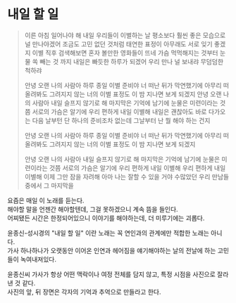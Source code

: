 # 내일 할 일

> 이른 아침 일어나야 해
내일 우리들이 이별하는 날
평소보다 훨씬 좋은 모습으로
널 만나야겠어
조금도 고민 없던 것처럼
태연한 표정이 아무래도
서로 잊기 좋겠지
이별 직후 검색해보면
혼자 볼만한 영화들이 뜨네
가슴 먹먹해지는 것부터 눈물 쏙 빼는 것 까지
내일은 빠듯한 하루가 되겠어
우리 만나 널 보내랴
무덤덤한 척하랴
> 
> 안녕 오랜 나의 사람아
하루 종일 이별 준비야
너 떠난 뒤가 막연했기에
아무리 떠올려봐도
그려지지 않는 너의 이별 표정도
이 밤 지나면 보게 되겠지
안녕 오랜 나의 사람아
내일 슬프지 않기로 해
마지막은 기억에 남기에
눈물은 미련이라는 것쯤
서로의 가슴은 알기에
우리 편하게 내일 이별해
내일은 괜찮아도
바로 다가오는 다음 날부턴
단 하나의 준비조차 없는데
그날부터 난 뭘 해야 하는 건지
> 
> 안녕 오랜 나의 사람아
하루 종일 이별 준비야
너 떠난 뒤가 막연했기에
아무리 떠올려봐도
그려지지 않는 너의 이별 표정도
이 밤 지나면 보게 되겠지
> 
> 안녕 오랜 나의 사람아
내일 슬프지 않기로 해
마지막은 기억에 남기에
눈물은 미련이라는 것쯤
서로의 가슴은 알기에
우리 편하게 내일 이별해
우리 편하게 내일 이별해
이제 그만 잠을 자려해
아마 나는 잘할 수 있을 거야
수많았던 우리 만남들 중에서 그 마지막을

요즘은 매일 이 노래를 듣는다.  
해야할 말을 언젠간 해야할텐데, 그걸 못하겠으니 계속 뜸을 들인다.  
어찌됐든 시간은 한정되어있으니 이야기를 해야하는데, 더 미루기에는 괴롭다.  
  
윤종신-성시경의 "내일 할 일" 이란 노래는 꼭 연인과의 관계에만 적합한 노래는 아니다.  
가사 하나하나가 오랫동안 이어온 인연과 헤어짐을 얘기해야하는 날의 전날에 하는 고민들이 녹여내져있다.  
  
윤종신씨 가사가 항상 어떤 맥락이나 여정 전체를 담지 않고, 특정 시점을 사진으로 잘라낸 것 같다.  
사진의 앞, 뒤 장면은 각자의 기억과 추억으로 만들라고 한다.